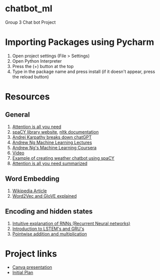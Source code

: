 # chatbot_ml
Group 3 Chat bot Project

# Importing Packages using Pycharm
1. Open project settings (File > Settings)
2. Open Python Interpreter
3. Press the (+) button at the top
4. Type in the package name and press install (if it doesn't appear, press the reload button)

# Resources 
## General
1. [Attention is all you need](https://proceedings.neurips.cc/paper_files/paper/2017/file/3f5ee243547dee91fbd053c1c4a845aa-Paper.pdf)
2. [spaCY library website](https://spacy.io/), [nltk documentation](https://www.nltk.org/)
3. [Andrej Karpathy breaks down chatGPT](https://www.youtube.com/watch?v=kCc8FmEb1nY)
4. [Andrew Ng Machine Learning Lectures](https://www.youtube.com/watch?v=jGwO_UgTS7I&list=PLoROMvodv4rMiGQp3WXShtMGgzqpfVfbU)
5. [Andrew Ng's Machine Learning Coursera](https://www.coursera.org/specializations/machine-learning-introduction?adgroupid=1223756914114671&adposition=&campaignid=415343102&creativeid=&device=c&devicemodel=&hide_mobile_promo&keyword=what+is+machine+learning&matchtype=p&msclkid=3cceb78dbe96130bbbc2d325b0bfd35d&network=o&utm_campaign=B2C_NAMER_machine-learning-introduction_stanford_FTCOF_specializations_country-US&utm_content=Machine+Learning+Tutorials&utm_medium=sem&utm_source=bg&utm_term=what+is+machine+learning)
6. [Video](https://www.youtube.com/watch?v=TQQlZhbC5ps)
7. [Example of creating weather chatbot using spaCY](https://www.digitalocean.com/community/tutorials/how-to-create-an-intelligent-chatbot-in-python-using-the-spacy-nlp-library)
8. [Attention is all you need summarized](https://www.youtube.com/watch?v=iDulhoQ2pro)

## Word Embedding
1. [Wikipedia Article](https://en.wikipedia.org/wiki/Word_embedding)
2. [Word2Vec and GloVE explained](https://analyticsindiamag.com/word2vec-vs-glove-a-comparative-guide-to-word-embedding-techniques/)

## Encoding and hidden states
1. [Intuitive explanation of RNNs (Recurrent Neural networks)](https://www.youtube.com/watch?v=LHXXI4-IEns)
2. [Introduction to LSTEM's and GRU's](https://www.youtube.com/watch?v=8HyCNIVRbSU)
3. [Pointwise addition and multiplication](https://en.wikipedia.org/wiki/Pointwise)

# Project links
- [Canva presentation](https://www.canva.com/design/DAFn9RvzgCQ/dk9Qgj2STaG24-6P83dszA/edit?utm_content=DAFn9RvzgCQ&utm_campaign=designshare&utm_medium=link2&utm_source=sharebutton)
- [Initial Plan](https://www.canva.com/design/DAFn9gO0YVA/9wI72pA60whidJusiAGvyg/edit?utm_content=DAFn9gO0YVA&utm_campaign=designshare&utm_medium=link2&utm_source=sharebutton)
